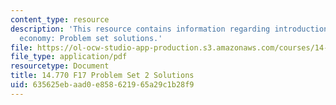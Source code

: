 ```yaml
---
content_type: resource
description: 'This resource contains information regarding introduction to political
  economy: Problem set solutions.'
file: https://ol-ocw-studio-app-production.s3.amazonaws.com/courses/14-770-introduction-to-political-economy-fall-2017/635625ebaad0e858621965a29c1b28f9_MIT14_770F17_pset2sol.pdf
file_type: application/pdf
resourcetype: Document
title: 14.770 F17 Problem Set 2 Solutions
uid: 635625eb-aad0-e858-6219-65a29c1b28f9
---
```

